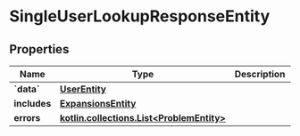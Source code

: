 
# SingleUserLookupResponseEntity

## Properties
Name | Type | Description | Notes
------------ | ------------- | ------------- | -------------
**&#x60;data&#x60;** | [**UserEntity**](UserEntity.md) |  |  [optional]
**includes** | [**ExpansionsEntity**](ExpansionsEntity.md) |  |  [optional]
**errors** | [**kotlin.collections.List&lt;ProblemEntity&gt;**](ProblemEntity.md) |  |  [optional]



